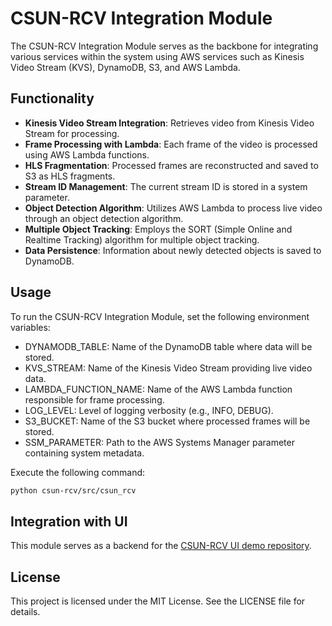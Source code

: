 # CSUN-RCV Integration Module

The CSUN-RCV Integration Module serves as the backbone for integrating various services within the system using AWS services such as Kinesis Video Stream (KVS), DynamoDB, S3, and AWS Lambda.

## Functionality

- **Kinesis Video Stream Integration**: Retrieves video from Kinesis Video Stream for processing.
- **Frame Processing with Lambda**: Each frame of the video is processed using AWS Lambda functions.
- **HLS Fragmentation**: Processed frames are reconstructed and saved to S3 as HLS fragments.
- **Stream ID Management**: The current stream ID is stored in a system parameter.
- **Object Detection Algorithm**: Utilizes AWS Lambda to process live video through an object detection algorithm.
- **Multiple Object Tracking**: Employs the SORT (Simple Online and Realtime Tracking) algorithm for multiple object tracking.
- **Data Persistence**: Information about newly detected objects is saved to DynamoDB.

## Usage

To run the CSUN-RCV Integration Module, set the following environment variables:

- DYNAMODB_TABLE: Name of the DynamoDB table where data will be stored.
- KVS_STREAM: Name of the Kinesis Video Stream providing live video data.
- LAMBDA_FUNCTION_NAME: Name of the AWS Lambda function responsible for frame processing.
- LOG_LEVEL: Level of logging verbosity (e.g., INFO, DEBUG).
- S3_BUCKET: Name of the S3 bucket where processed frames will be stored.
- SSM_PARAMETER: Path to the AWS Systems Manager parameter containing system metadata.

Execute the following command:

```bash
python csun-rcv/src/csun_rcv
```

## Integration with UI

This module serves as a backend for the [CSUN-RCV UI demo repository](https://github.com/rosealexander/csun-rcv-ui-demo).

## License

This project is licensed under the MIT License. See the LICENSE file for details.
